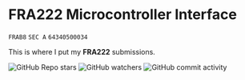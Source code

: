 # FRA222 Microcontroller Interface <!-- omit in toc -->

``` FRAB8 ``` ```SEC A``` ```64340500034```

This is where I put my **FRA222** submissions.

![GitHub Repo stars](https://img.shields.io/github/stars/Nopparuj-an/FRA222-Microcontroller-Interface?style=flat)
![GitHub watchers](https://img.shields.io/github/watchers/Nopparuj-an/FRA222-Microcontroller-Interface)
![GitHub commit activity](https://img.shields.io/github/commit-activity/m/Nopparuj-an/FRA222-Microcontroller-Interface)

<!-- EOF -->
